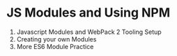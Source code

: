 # JS Modules and Using NPM

1. Javascript Modules and WebPack 2 Tooling Setup
2. Creating your own Modules
3. More ES6 Module Practice
